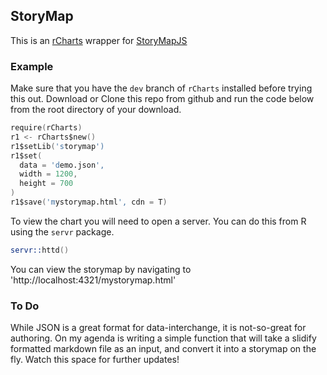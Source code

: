 ## StoryMap

This is an [rCharts](http://rcharts.io) wrapper for [StoryMapJS](http://storymap.knightlab.com/)

### Example

Make sure that you have the `dev` branch of `rCharts` installed before trying this out. Download or Clone this repo from github and run the code below from the root directory of your download.


```S
require(rCharts)
r1 <- rCharts$new()
r1$setLib('storymap')
r1$set(
  data = 'demo.json', 
  width = 1200, 
  height = 700
)
r1$save('mystorymap.html', cdn = T)
```

To view the chart you will need to open a server. You can do this from R using the `servr` package.


```S
servr::httd()
```

You can view the storymap by navigating to 'http://localhost:4321/mystorymap.html'

### To Do

While JSON is a great format for data-interchange, it is not-so-great for authoring. On my agenda is writing a simple function that will take a slidify formatted markdown file as an input, and convert it into a storymap on the fly. Watch this space for further updates!




